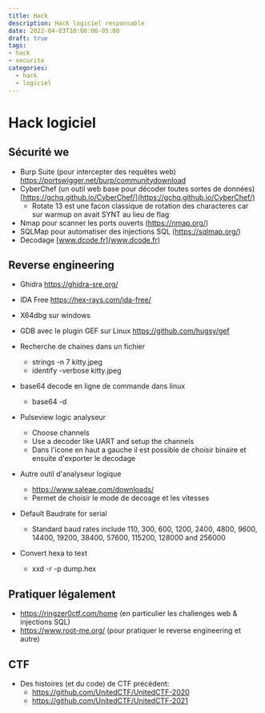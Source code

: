 ```yaml
---
title: Hack
description: Hack logiciel responsable
date: 2022-04-03T10:00:00-05:00
draft: true
tags:
- hack
- securite
categories:
  - hack
  - logiciel
---
```

# Hack logiciel

## Sécurité we

* Burp Suite (pour intercepter des requêtes web) https://portswigger.net/burp/communitydownload
* CyberChef (un outil web base pour décoder toutes sortes de données) [https://gchq.github.io/CyberChef/](https://gchq.github.io/CyberChef/)
  * Rotate 13 est une facon classique de rotation des characteres car sur warmup on avait SYNT au lieu de flag
* Nmap pour scanner les ports ouverts (https://nmap.org/) 
* SQLMap pour automatiser des injections SQL (https://sqlmap.org/)
* Decodage [www.dcode.fr](www.dcode.fr)

## Reverse engineering
* Ghidra https://ghidra-sre.org/
* IDA Free https://hex-rays.com/ida-free/
* X64dbg sur windows
* GDB avec le plugin GEF sur Linux https://github.com/hugsy/gef

* Recherche de chaines dans un fichier
  * strings -n 7 kitty.jpeg
  * identify -verbose kitty.jpeg
* base64 decode en ligne de commande dans linux
  * base64 -d

* Pulseview logic analyseur
  * Choose channels
  * Use a decoder like UART and setup the channels
  * Dans l'icone en haut a gauche il est possible de choisir binaire et ensuite d'exporter le decodage 
* Autre outil d'analyseur logique
  * https://www.saleae.com/downloads/
  * Permet de choisir le mode de decoage et les vitesses
* Default Baudrate for serial
  * Standard baud rates include 110, 300, 600, 1200, 2400, 4800, 9600, 14400, 19200, 38400, 57600, 115200, 128000 and 256000
* Convert hexa to text
  * xxd -r -p dump.hex

## Pratiquer légalement

* https://ringzer0ctf.com/home (en particulier les challenges web & injections SQL)
* https://www.root-me.org/ (pour pratiquer le reverse engineering et autre)

## CTF

* Des histoires (et du code) de CTF précédent:
  * https://github.com/UnitedCTF/UnitedCTF-2020
  * https://github.com/UnitedCTF/UnitedCTF-2021
